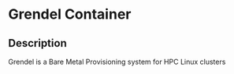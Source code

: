 # Grendel Container
## Description
Grendel is a Bare Metal Provisioning system for HPC Linux clusters